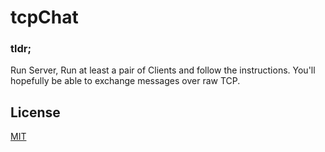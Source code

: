 # tcpChat

### tldr;
Run Server, Run at least a pair of Clients and follow the instructions.
You'll hopefully be able to exchange messages over raw TCP.
## License
[MIT](https://github.com/pooladkhay/tcpChat/blob/main/LICENSE)